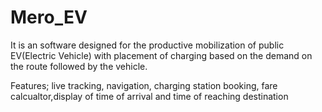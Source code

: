 # Mero_EV
It is an software designed for the productive mobilization of public EV(Electric Vehicle) with placement of charging based on the demand on the route followed by the vehicle.

Features; live tracking, navigation, charging station booking, fare calcualtor,display of time of arrival and time of reaching destination 
